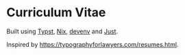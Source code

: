 # Curriculum Vitae

Built using [Typst](https://typst.app/), [Nix](https://nixos.org/), [devenv](https://devenv.sh/) and [Just](https://github.com/casey/just).

Inspired by https://typographyforlawyers.com/resumes.html.
